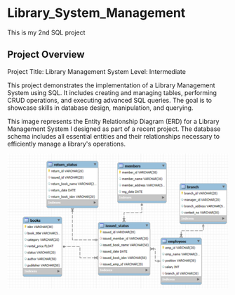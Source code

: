 # Library_System_Management
This is my 2nd SQL project

## Project Overview
Project Title: Library Management System
Level: Intermediate

This project demonstrates the implementation of a Library Management System using SQL. It includes creating and managing tables, performing CRUD operations, and executing advanced SQL queries. The goal is to showcase skills in database design, manipulation, and querying.

This image represents the Entity Relationship Diagram (ERD) for a Library Management System I designed as part of a recent project. The database schema includes all essential entities and their relationships necessary to efficiently manage a library's operations.

![](https://github.com/Asaduzzamansafi/Library_System_Management/blob/71fc192178098877057e4e11da6c5ee7a8759925/Screenshot%202025-08-01%20234711.png)
